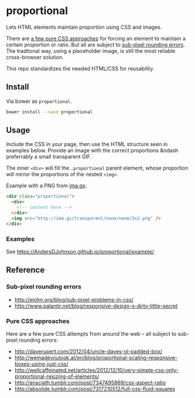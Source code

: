 proportional
============

Lets HTML elements maintain proportion using CSS and images.

There are [a few pure CSS approaches](#pure-css-approaches) for forcing an element to maintain a certain proportion or ratio.
But all are subject to [sub-pixel rounding errors](#sub-pixel-rounding-errors).
The traditonal way, using a placeholder image, is still the most reliable cross-browser solution.

This repo standardizes the needed HTML/CSS for reusability.


## Install

Via bower as `proportional`.

```sh
bower install --save proportional
```

## Usage

Include the CSS in your page, then use the HTML structure seen in examples below.
Provide an image with the correct proportions &ndash preferrably a small transparent GIF.


The inner `<div>` will fill the `.proportional` parent element, whose proportion will
mirror the proportions of the nested `<img>`.

Example with a PNG from [ima.gs](ima.gs):

```html
<div class="proportional">
  <div>
    <!-- content here -->
  </div>
  <img src="http://ima.gs/transparent/none/none/3x2.png" />
</div>
```

### Examples

See https://AndersDJohnson.github.io/proportional/example/.


## Reference


### Sub-pixel rounding errors
* http://ejohn.org/blog/sub-pixel-problems-in-css/
* http://www.palantir.net/blog/responsive-design-s-dirty-little-secret

### Pure CSS approaches

Here are a few pure CSS attempts from around the web &ndash;
all subject to sub-pixel rounding errors:

* http://daverupert.com/2012/04/uncle-daves-ol-padded-box/
* http://wemadeyoulook.at/en/blog/proportional-scaling-responsive-boxes-using-just-css/
* http://wellcaffeinated.net/articles/2012/12/10/very-simple-css-only-proportional-resizing-of-elements/
* http://ansciath.tumblr.com/post/7347495869/css-aspect-ratio
* http://absolide.tumblr.com/post/7317210512/full-css-fluid-squares


